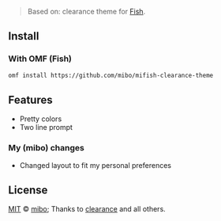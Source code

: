 > Based on: clearance theme for [Fish][clearance].

## Install

### With OMF (Fish)
```bash
omf install https://github.com/mibo/mifish-clearance-theme
```

## Features

  * Pretty colors
  * Two line prompt

### My (mibo) changes
  
  * Changed layout to fit my personal preferences

## License

[MIT][mit] © [mibo][author]; Thanks to [clearance][] and all others.


[mit]:            http://opensource.org/licenses/MIT
[author]:         http://github.com/mibo
[clearance]:      https://github.com/oh-my-fish/theme-clearance
